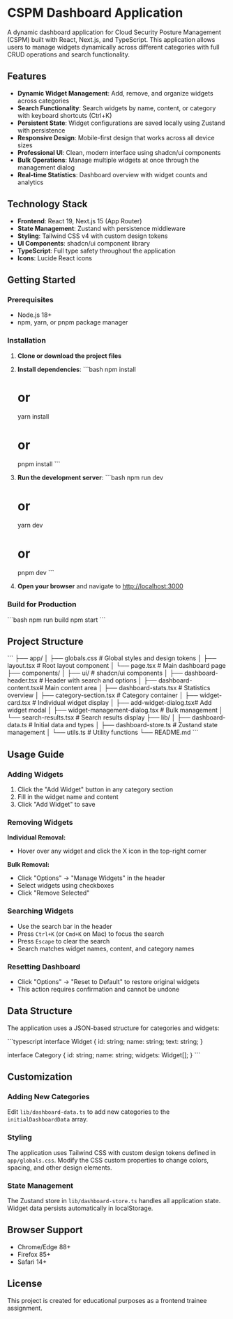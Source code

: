 # CSPM Dashboard Application

A dynamic dashboard application for Cloud Security Posture Management (CSPM) built with React, Next.js, and TypeScript. This application allows users to manage widgets dynamically across different categories with full CRUD operations and search functionality.

## Features

- **Dynamic Widget Management**: Add, remove, and organize widgets across categories
- **Search Functionality**: Search widgets by name, content, or category with keyboard shortcuts (Ctrl+K)
- **Persistent State**: Widget configurations are saved locally using Zustand with persistence
- **Responsive Design**: Mobile-first design that works across all device sizes
- **Professional UI**: Clean, modern interface using shadcn/ui components
- **Bulk Operations**: Manage multiple widgets at once through the management dialog
- **Real-time Statistics**: Dashboard overview with widget counts and analytics

## Technology Stack

- **Frontend**: React 19, Next.js 15 (App Router)
- **State Management**: Zustand with persistence middleware
- **Styling**: Tailwind CSS v4 with custom design tokens
- **UI Components**: shadcn/ui component library
- **TypeScript**: Full type safety throughout the application
- **Icons**: Lucide React icons

## Getting Started

### Prerequisites

- Node.js 18+ 
- npm, yarn, or pnpm package manager

### Installation

1. **Clone or download the project files**

2. **Install dependencies**:
   \`\`\`bash
   npm install
   # or
   yarn install
   # or
   pnpm install
   \`\`\`

3. **Run the development server**:
   \`\`\`bash
   npm run dev
   # or
   yarn dev
   # or
   pnpm dev
   \`\`\`

4. **Open your browser** and navigate to [http://localhost:3000](http://localhost:3000)

### Build for Production

\`\`\`bash
npm run build
npm start
\`\`\`

## Project Structure

\`\`\`
├── app/
│   ├── globals.css          # Global styles and design tokens
│   ├── layout.tsx           # Root layout component
│   └── page.tsx             # Main dashboard page
├── components/
│   ├── ui/                  # shadcn/ui components
│   ├── dashboard-header.tsx # Header with search and options
│   ├── dashboard-content.tsx# Main content area
│   ├── dashboard-stats.tsx  # Statistics overview
│   ├── category-section.tsx # Category container
│   ├── widget-card.tsx      # Individual widget display
│   ├── add-widget-dialog.tsx# Add widget modal
│   ├── widget-management-dialog.tsx # Bulk management
│   └── search-results.tsx   # Search results display
├── lib/
│   ├── dashboard-data.ts    # Initial data and types
│   ├── dashboard-store.ts   # Zustand state management
│   └── utils.ts             # Utility functions
└── README.md
\`\`\`

## Usage Guide

### Adding Widgets

1. Click the "Add Widget" button in any category section
2. Fill in the widget name and content
3. Click "Add Widget" to save

### Removing Widgets

**Individual Removal:**
- Hover over any widget and click the X icon in the top-right corner

**Bulk Removal:**
- Click "Options" → "Manage Widgets" in the header
- Select widgets using checkboxes
- Click "Remove Selected"

### Searching Widgets

- Use the search bar in the header
- Press `Ctrl+K` (or `Cmd+K` on Mac) to focus the search
- Press `Escape` to clear the search
- Search matches widget names, content, and category names

### Resetting Dashboard

- Click "Options" → "Reset to Default" to restore original widgets
- This action requires confirmation and cannot be undone

## Data Structure

The application uses a JSON-based structure for categories and widgets:

\`\`\`typescript
interface Widget {
  id: string;
  name: string;
  text: string;
}

interface Category {
  id: string;
  name: string;
  widgets: Widget[];
}
\`\`\`

## Customization

### Adding New Categories

Edit `lib/dashboard-data.ts` to add new categories to the `initialDashboardData` array.

### Styling

The application uses Tailwind CSS with custom design tokens defined in `app/globals.css`. Modify the CSS custom properties to change colors, spacing, and other design elements.

### State Management

The Zustand store in `lib/dashboard-store.ts` handles all application state. Widget data persists automatically in localStorage.

## Browser Support

- Chrome/Edge 88+
- Firefox 85+
- Safari 14+

## License

This project is created for educational purposes as a frontend trainee assignment.
